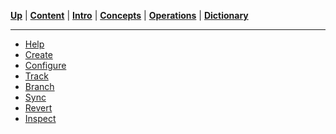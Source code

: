 [**Up**](../README.md) |
[**Content**](../README.md) |
[**Intro**](../01-Introduction/introduction.md) |
[**Concepts**](../02-Concepts/concepts.md) |
[**Operations**](../03-Operations/operations.md) |
[**Dictionary**](../04-Appendix/dictionary.md)
________________________________________________________________________________

- [Help](01-Help/help.md)
- [Create](02-Create/create.md)
- [Configure](03-Configure/configure.md)
- [Track](04-Track/track.md)
- [Branch](05-Branch/branch.md)
- [Sync](06-Sync/sync.md)
- [Revert](07-Revert/revert.md)
- [Inspect](08-Inspect/inspect.md)